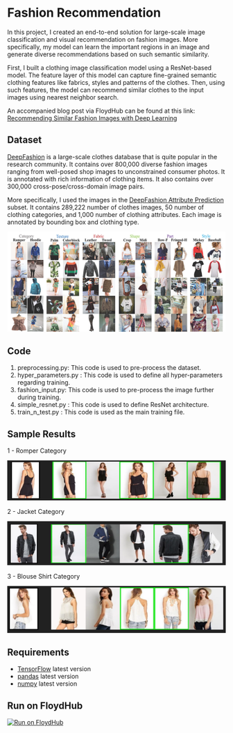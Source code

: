 # Fashion Recommendation

In this project, I created an end-to-end solution for large-scale image classification and visual recommendation on fashion images. More specifically, my model can learn the important regions in an image and generate diverse recommendations based on such semantic similarity.  

First, I built a clothing image classification model using a ResNet-based model. The feature layer of this model can capture fine-grained semantic clothing features like fabrics, styles and patterns of the clothes. Then, using such features, the model can recommend similar clothes to the input images using nearest neighbor search.

An accompanied blog post via FloydHub can be found at this link: [Recommending Similar Fashion Images with Deep Learning](https://blog.floydhub.com/similar-fashion-images/)

## Dataset
[DeepFashion](http://mmlab.ie.cuhk.edu.hk/projects/DeepFashion.html) is a large-scale clothes database that is quite popular in the research community. It contains over 800,000 diverse fashion images ranging from well-posed shop images to unconstrained consumer photos. It is annotated with rich information of clothing items. It also contains over 300,000 cross-pose/cross-domain image pairs.

More specifically, I used the images in the [DeepFashion Attribute Prediction](http://mmlab.ie.cuhk.edu.hk/projects/DeepFashion/AttributePrediction.html) subset. It contains 289,222 number of clothes images, 50 number of clothing categories, and 1,000 number of clothing attributes. Each image is annotated by bounding box and clothing type.

![AttributePrediction](deep-fashion-attribute-prediction.jpg)

## Code
1. preprocessing.py:  This code is used to pre-process the dataset.
2. hyper_parameters.py : This code is used to define all hyper-parameters regarding training.
3. fashion_input.py: This code is used to pre-process the image further during training.
4. simple_resnet.py : This code is used to define ResNet architecture.
5. train_n_test.py : This code is used as the main training file.

## Sample Results

1 - Romper Category

![Romper](Results/Romper-Examples.png)

2 - Jacket Category

![Jacket](Results/Jacket-Examples.png)

3 - Blouse Shirt Category

![BlouseShirt](Results/BlouseShirt-Examples.png)

## Requirements
- [TensorFlow](https://www.tensorflow.org/) latest version
- [pandas](https://pandas.pydata.org/) latest version
- [numpy](http://www.numpy.org/) latest version

## Run on FloydHub
[![Run on FloydHub](https://static.floydhub.com/button/button-small.svg)](https://floydhub.com/run)
